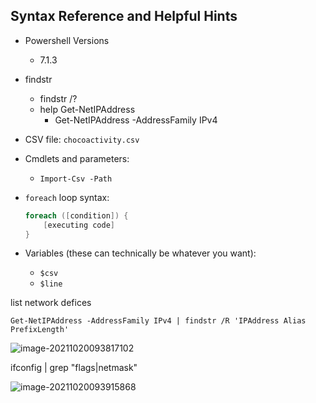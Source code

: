 ## Syntax Reference and Helpful Hints

- Powershell Versions

   - 7.1.3

- findstr

   - findstr /?
   - help Get-NetIPAddress
      - Get-NetIPAddress -AddressFamily IPv4

- CSV file: `chocoactivity.csv`

- Cmdlets and parameters:

    - `Import-Csv -Path`

- `foreach` loop syntax:

    ```PowerShell
    foreach ([condition]) {
        [executing code]
    }
    ```

- Variables (these can technically be whatever you want):

   - `$csv`
   - `$line`



list network defices

`Get-NetIPAddress -AddressFamily IPv4 | findstr /R 'IPAddress Alias PrefixLength'`

![image-20211020093817102](C:\Users\robforee\AppData\Roaming\Typora\typora-user-images\image-20211020093817102.png)



ifconfig | grep "flags\|netmask"

![image-20211020093915868](C:\Users\robforee\AppData\Roaming\Typora\typora-user-images\image-20211020093915868.png)


